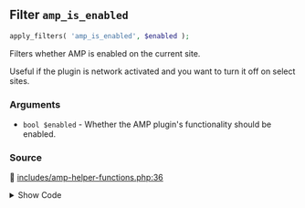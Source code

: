 ## Filter `amp_is_enabled`

```php
apply_filters( 'amp_is_enabled', $enabled );
```

Filters whether AMP is enabled on the current site.

Useful if the plugin is network activated and you want to turn it off on select sites.

### Arguments

* `bool $enabled` - Whether the AMP plugin&#039;s functionality should be enabled.

### Source

:link: [includes/amp-helper-functions.php:36](/includes/amp-helper-functions.php#L36)

<details>
<summary>Show Code</summary>

```php
return (bool) apply_filters( 'amp_is_enabled', true );
```

</details>
